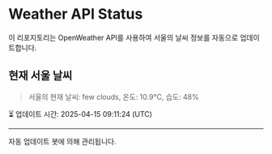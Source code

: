 
# Weather API Status

이 리포지토리는 OpenWeather API를 사용하여 서울의 날씨 정보를 자동으로 업데이트합니다.

## 현재 서울 날씨
> 서울의 현재 날씨: few clouds, 온도: 10.9°C, 습도: 48%

⏳ 업데이트 시간: 2025-04-15 09:11:24 (UTC)

---
자동 업데이트 봇에 의해 관리됩니다.
